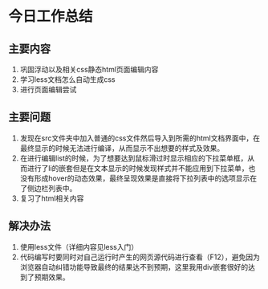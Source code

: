 # 今日工作总结

## 主要内容

1. 巩固浮动以及相关css静态html页面编辑内容
2. 学习less文档怎么自动生成css
3. 进行页面编辑尝试

## 主要问题

1. 发现在src文件夹中加入普通的css文件然后导入到所需的html文档界面中，在最终显示的时候无法进行编译，从而显示不出想要的样式及效果。
2. 在进行编辑list的时候，为了想要达到鼠标滑过时显示相应的下拉菜单框，从而进行了li的嵌套但是在文本显示的时候发现样式并不能应用到下拉菜单，也没有形成hover的动态效果，最终呈现效果是直接将下拉列表中的选项显示在了侧边栏列表中。
3. 复习了html相关内容

## 解决办法

1. 使用less文件（详细内容见less入门）
2. 代码编写时要同时对自己运行时产生的网页源代码进行查看（F12），避免因为浏览器自动纠错功能导致最终的结果达不到预期，这里我用div嵌套很好的达到了预期效果。